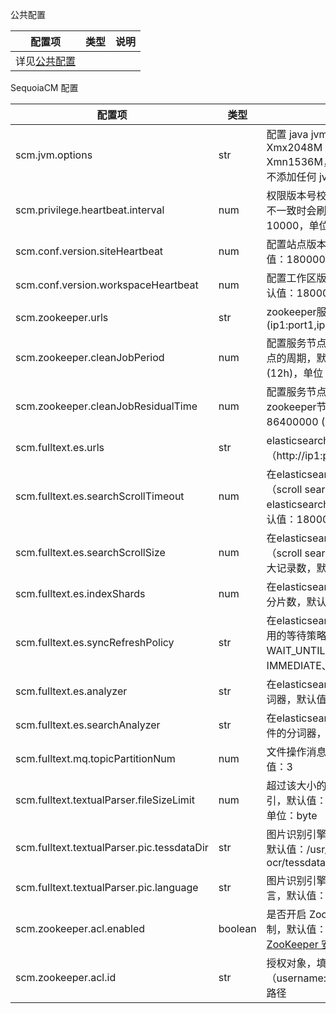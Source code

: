 公共配置

|配置项| 类型| 说明|
|------|-----|-----|
|详见[公共配置][public_config]|||

SequoiaCM 配置

|配置项| 类型| 说明|
|------|-----|-----|
|scm.jvm.options|str|配置 java jvm 参数，例如：-Xmx2048M -Xms2048M -Xmn1536M，默认为空，即启动节点不添加任何 jvm 参数|
|scm.privilege.heartbeat.interval|num|权限版本号校验间隔时间，当版本号不一致时会刷新版本信息。默认值：10000，单位：毫秒|
|scm.conf.version.siteHeartbeat|num|配置站点版本号校验间隔时间。默认值：180000，单位：毫秒|
|scm.conf.version.workspaceHeartbeat|num|配置工作区版本号校验间隔时间。默认值：180000，单位：毫秒|
|scm.zookeeper.urls|str|zookeeper服务地址(ip1:port1,ip2:port2)|
|scm.zookeeper.cleanJobPeriod|num|配置服务节点清理zookeeper无效节点的周期，默认值：43200000 (12h)，单位：毫秒|
|scm.zookeeper.cleanJobResidualTime|num|配置服务节点将清理残留多久的zookeeper节点，默认值：86400000 (24h)，单位：毫秒|
|scm.fulltext.es.urls|str|elasticsearch 服务地址（http://ip1:port1,http://ip2:port2）|
|scm.fulltext.es.searchScrollTimeout|num|在elasticsearch 通过游标查询（scroll search）时，游标在 elasticsearch 服务端的超时时间，默认值：180000（3min），单位：ms|
|scm.fulltext.es.searchScrollSize|num|在elasticsearch 通过游标查询（scroll search）时，每次获取的最大记录数，默认值：1000|
|scm.fulltext.es.indexShards|num|在elasticsearch 建立索引时，索引的分片数，默认值：5|
|scm.fulltext.es.syncRefreshPolicy|str|在elasticsearch 同步索引数据时，采用的等待策略，默认值：WAIT_UNTIL，可选值：IMMEDIATE、NONE|
|scm.fulltext.es.analyzer|str|在elasticsearch 索引数据时使用的分词器，默认值：ik_max_word|
|scm.fulltext.es.searchAnalyzer|str|在elasticsearch 检索数据时对查询条件的分词器，默认值：ik_smart|
|scm.fulltext.mq.topicPartitionNum|num|文件操作消息主题的分区数，默认值：3|
|scm.fulltext.textualParser.fileSizeLimit|num|超过该大小的文件不允许建立全文索引，默认值：10485760（10m），单位：byte|
|scm.fulltext.textualParser.pic.tessdataDir|str|图片识别引擎 Tesseract 数据目录，默认值：/usr/share/tesseract-ocr/tessdata/|
|scm.fulltext.textualParser.pic.language|str|图片识别引擎 Tesseract 的识别语言，默认值：chi_sim|
|scm.zookeeper.acl.enabled     | boolean  | 是否开启 ZooKeeper ACL 权限控制，默认值：false。详情请见：[ZooKeeper 安全性配置][zookeeper_sercurity]|
|scm.zookeeper.acl.id          | str   | 授权对象，填写用户名密码串（username:password）的加密文件路径|

[public_config]:Maintainance/Node_Config/Readme.md
[zookeeper_sercurity]:Maintainance/Security/Security_Config/zookeeper.md